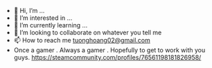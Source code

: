 - 👋 Hi, I’m ...
- 👀 I’m interested in ...
- 🌱 I’m currently learning ...
- 💞️ I’m looking to collaborate on whatever you tell me 
- 📫 How to reach me tuonghoang02@gmail.com
- Once a gamer . Always a gamer . Hopefully to get to work with you guys.
https://steamcommunity.com/profiles/76561198181826958/
